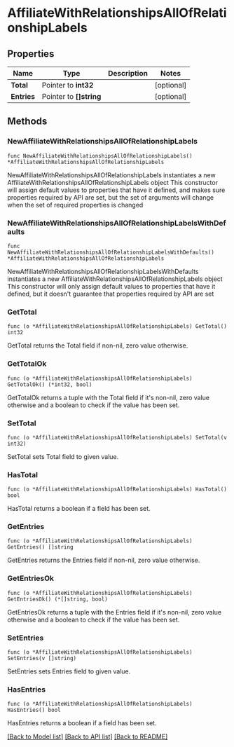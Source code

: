 # AffiliateWithRelationshipsAllOfRelationshipLabels

## Properties

Name | Type | Description | Notes
------------ | ------------- | ------------- | -------------
**Total** | Pointer to **int32** |  | [optional] 
**Entries** | Pointer to **[]string** |  | [optional] 

## Methods

### NewAffiliateWithRelationshipsAllOfRelationshipLabels

`func NewAffiliateWithRelationshipsAllOfRelationshipLabels() *AffiliateWithRelationshipsAllOfRelationshipLabels`

NewAffiliateWithRelationshipsAllOfRelationshipLabels instantiates a new AffiliateWithRelationshipsAllOfRelationshipLabels object
This constructor will assign default values to properties that have it defined,
and makes sure properties required by API are set, but the set of arguments
will change when the set of required properties is changed

### NewAffiliateWithRelationshipsAllOfRelationshipLabelsWithDefaults

`func NewAffiliateWithRelationshipsAllOfRelationshipLabelsWithDefaults() *AffiliateWithRelationshipsAllOfRelationshipLabels`

NewAffiliateWithRelationshipsAllOfRelationshipLabelsWithDefaults instantiates a new AffiliateWithRelationshipsAllOfRelationshipLabels object
This constructor will only assign default values to properties that have it defined,
but it doesn't guarantee that properties required by API are set

### GetTotal

`func (o *AffiliateWithRelationshipsAllOfRelationshipLabels) GetTotal() int32`

GetTotal returns the Total field if non-nil, zero value otherwise.

### GetTotalOk

`func (o *AffiliateWithRelationshipsAllOfRelationshipLabels) GetTotalOk() (*int32, bool)`

GetTotalOk returns a tuple with the Total field if it's non-nil, zero value otherwise
and a boolean to check if the value has been set.

### SetTotal

`func (o *AffiliateWithRelationshipsAllOfRelationshipLabels) SetTotal(v int32)`

SetTotal sets Total field to given value.

### HasTotal

`func (o *AffiliateWithRelationshipsAllOfRelationshipLabels) HasTotal() bool`

HasTotal returns a boolean if a field has been set.

### GetEntries

`func (o *AffiliateWithRelationshipsAllOfRelationshipLabels) GetEntries() []string`

GetEntries returns the Entries field if non-nil, zero value otherwise.

### GetEntriesOk

`func (o *AffiliateWithRelationshipsAllOfRelationshipLabels) GetEntriesOk() (*[]string, bool)`

GetEntriesOk returns a tuple with the Entries field if it's non-nil, zero value otherwise
and a boolean to check if the value has been set.

### SetEntries

`func (o *AffiliateWithRelationshipsAllOfRelationshipLabels) SetEntries(v []string)`

SetEntries sets Entries field to given value.

### HasEntries

`func (o *AffiliateWithRelationshipsAllOfRelationshipLabels) HasEntries() bool`

HasEntries returns a boolean if a field has been set.


[[Back to Model list]](../README.md#documentation-for-models) [[Back to API list]](../README.md#documentation-for-api-endpoints) [[Back to README]](../README.md)


